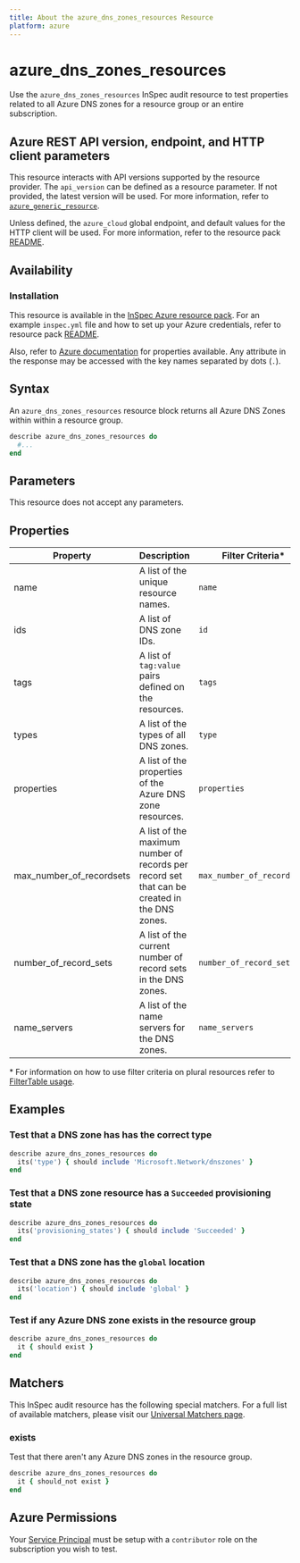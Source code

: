 ```yaml
---
title: About the azure_dns_zones_resources Resource
platform: azure
---
```


# azure_dns_zones_resources

Use the `azure_dns_zones_resources` InSpec audit resource to test properties related to all Azure DNS zones for a resource group or an entire subscription.

## Azure REST API version, endpoint, and HTTP client parameters

This resource interacts with API versions supported by the resource provider.
The `api_version` can be defined as a resource parameter.
If not provided, the latest version will be used.
For more information, refer to [`azure_generic_resource`](azure_generic_resource.md).

Unless defined, the `azure_cloud` global endpoint, and default values for the HTTP client will be used.
For more information, refer to the resource pack [README](../../README.md).

## Availability

### Installation

This resource is available in the [InSpec Azure resource pack](https://github.com/inspec/inspec-azure).
For an example `inspec.yml` file and how to set up your Azure credentials, refer to resource pack [README](../../README.md#Service-Principal).


Also, refer to [Azure documentation](https://docs.microsoft.com/en-us/rest/api/dns/zones/list) for  properties available.
Any attribute in the response may be accessed with the key names separated by dots (`.`).

## Syntax

An `azure_dns_zones_resources` resource block returns all Azure DNS Zones within within a resource group.

```ruby
describe azure_dns_zones_resources do
  #...
end
```

## Parameters

This resource does not accept any parameters.

## Properties

|Property       | Description                                                                         | Filter Criteria<superscript>*</superscript> |
|---------------|-------------------------------------------------------------------------------------|-------------------|
| name          | A list of the unique resource names.                                                | `name`            |
| ids           | A list of DNS zone IDs.                                                             | `id`              |
| tags          | A list of `tag:value` pairs defined on the resources.                               | `tags`            |
| types         | A list of the types of all DNS zones.                                               | `type`            |
| properties    | A list of the properties of the Azure DNS zone resources.                           | `properties`      |
| max_number_of_recordsets | A list of the maximum number of records per record set that can be created in the DNS zones. | `max_number_of_recordsets` |
| number_of_record_sets | A list of the current number of record sets in the DNS zones.               | `number_of_record_sets` |
| name_servers  | A list of the name servers for the DNS zones.                                       | `name_servers`    |

<superscript>*</superscript> For information on how to use filter criteria on plural resources refer to [FilterTable usage](https://github.com/inspec/inspec/blob/master/dev-docs/filtertable-usage.md).

## Examples

### Test that a DNS zone has has the correct type

```ruby
describe azure_dns_zones_resources do
  its('type') { should include 'Microsoft.Network/dnszones' }
end
```
### Test that a DNS zone resource has a `Succeeded` provisioning state

```ruby
describe azure_dns_zones_resources do
  its('provisioning_states') { should include 'Succeeded' }
end
```

### Test that a DNS zone has the `global` location

```ruby
describe azure_dns_zones_resources do
  its('location') { should include 'global' }
end
```
### Test if any Azure DNS zone exists in the resource group

```ruby
describe azure_dns_zones_resources do
  it { should exist }
end
```

## Matchers

This InSpec audit resource has the following special matchers. For a full list of available matchers, please visit our [Universal Matchers page](https://www.inspec.io/docs/reference/matchers/).

### exists

Test that there aren't any Azure DNS zones in the resource group.

```ruby
describe azure_dns_zones_resources do
  it { should_not exist }
end
```

## Azure Permissions

Your [Service Principal](https://docs.microsoft.com/en-us/azure/azure-resource-manager/resource-group-create-service-principal-portal) must be setup with a `contributor` role on the subscription you wish to test.
